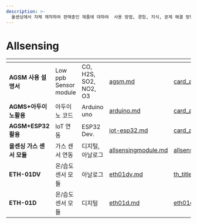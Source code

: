 ```yaml
---
description: >- 
  올센싱에서 자체 제작하여 판매중인 제품에 대하여  사용 방법, 경험, 지식, 문제 해결 방법들을 공유하고있습니다.
---
```


# Allsensing

<table data-column-title-hidden data-view="cards"><thead><tr><th></th><th></th><th></th><th data-hidden data-type="content-ref"></th><th data-hidden data-card-cover data-type="files"></th><th data-hidden data-type="content-ref"></th><th data-hidden data-card-target data-type="content-ref"></th></tr></thead>
<tbody>
<tr><td><strong>AGSM 사용 설명서</strong></td>
<td>Low ppb Sensor module</td>
<td>CO, H2S, SO2, NO2, O3</td>
<td><a href="agsm.md">agsm.md</a></td>
<td><a href="p1_image/AGSM_manual_title.webp">card_agsm_title.webp</a></td>
<td></td>
<td><a href="agsm.md">agsm.md</a></td></tr>

<tr><td><strong>AGMS+아두이노활용</strong></td>
<td>아두이노 코드</td>
<td>Arduino uno</td>
<td><a href="arduino.md">arduino.md</a></td>
<td><a href="p2_image/card_asgm_arduino.webp">card_asgm_arduino.webp</a></td>
<td></td>
<td><a href="arduino.md">arduino.md</a></td></tr>

<tr><td><strong>AGSM+ESP32 활용</strong></td><td>IoT 연동</td>
<td>ESP32 Dev.</td>
<td><a href="iot-esp32.md">iot-esp32.md</a>
</td><td><a href="p3_image/card_asgm_esp32.webp">card_asgm_esp32.webp</a></td>
<td></td>
<td><a href="iot-esp32.md">iot-esp32.md</a></td></tr>

<tr><td><strong>올센싱 가스 센서 모듈</strong></td><td>가스 센서 연동</td>
<td>디지털, 아날로그</td>
<td><a href="allsensingmodule.md">allsensingmodule.md</a>
</td><td><a href="p4_image/allsensingModule_title.webp">allsensingModule_title.webp</a></td>
<td></td>
<td><a href="allsensingmodule.md">allsensingmodule.md</a></td></tr>

<tr><td><strong>ETH-01DV</strong></td><td>온/습도 센서 모듈</td>
<td>아날로그</td>
<td><a href="eth01dv.md">eth01dv.md</a>
</td><td><a href="eth01dv_image/th_title.webp">th_title.webp</a></td>
<td></td>
<td><a href="eth01dv.md">eth01dv.md</a></td></tr>

<tr><td><strong>ETH-01D</strong></td><td>온/습도 센서 모듈</td>
<td>디지털</td>
<td><a href="eth01d.md">eth01d.md</a>
</td><td><a href="eth01d_image/eth01d_title.webp">eth01d_title.webp</a></td>
<td></td>
<td><a href="eth01d.md">eth01d.md</a></td></tr>


</tbody></table>


